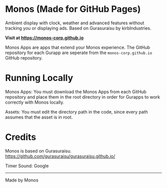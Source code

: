 # Monos (Made for GitHub Pages)
Ambient display with clock, weather and advanced features without tracking you or displaying ads. Based on Gurasuraisu by kirbIndustries.

**Visit at https://monos-corp.github.io**

Monos Apps are apps that extend your Monos experience. The GitHub repository for each Gurapp are seperate from the `monos-corp.github.io` GitHub repository.

# Running Locally
Monos Apps: You must download the Monos Apps from each GitHub repository and place them in the root directory in order for Gurapps to work correctly with Monos locally.

Assets: You must edit the directory path in the code, since every path assumes that the asset is in root.

# Credits
Monos is based on Gurasuraisu.
https://github.com/gurasuraisu/gurasuraisu.github.io/

Timer Sound: Google

---

Made by Monos
